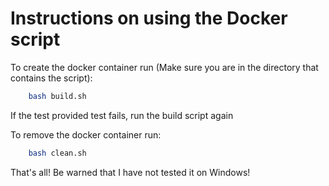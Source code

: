 # Instructions on using the Docker script

To create the docker container run (Make sure you are in the directory that contains the script):
```bash 
    bash build.sh
```

If the test provided test fails, run the build script again 

To remove the docker container run:
```bash 
    bash clean.sh
```

That's all!
Be warned that I have not tested it on Windows!
